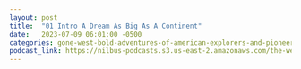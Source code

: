 ```yaml
---
layout: post
title:  "01 Intro A Dream As Big As A Continent"
date:   2023-07-09 06:01:00 -0500
categories: gone-west-bold-adventures-of-american-explorers-and-pioneers
podcast_link: https://nilbus-podcasts.s3.us-east-2.amazonaws.com/the-well-trained-mind/Gone%20West!%20Bold%20Adventures%20of%20American%20Explorers%20and%20Pioneers/01%20Intro%20A%20Dream%20As%20Big%20As%20A%20Continent.mp3
---
```

